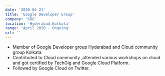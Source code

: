 ```yaml
---
date: '2020-04-21'
title: 'Google Developer Group'
company: 'GDG'
location: 'Hyderabad,Kolkata'
range: 'April 2020 - Ongoing'
url: ''
---
```


- Member of Google Developer group Hyderabad and Cloud community group Kolkata.
- Contributed to Cloud community ,attended various workshops on cloud and got certified by TechGig and Google Cloud Platform.
- Followed by Google Cloud on Twitter.
